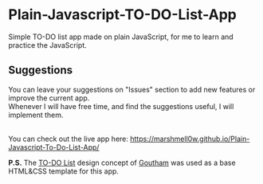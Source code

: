 # Plain-Javascript-TO-DO-List-App
Simple TO-DO list app made on plain JavaScript, for me to learn and practice the JavaScript.

## Suggestions
You can leave your suggestions on "Issues" section to add new features or improve the current app.<br>
Whenever I will have free time, and find the suggestions useful, I will implement them.
<br><br>

You can check out the live app here: https://marshmell0w.github.io/Plain-Javascript-To-Do-List-App/

**P.S.** The [TO-DO List](https://dribbble.com/shots/2451888-ToDo-List) design concept of [Goutham](http://goutham-aj.dribbble.com/) was used as a base HTML&CSS template for this app.
